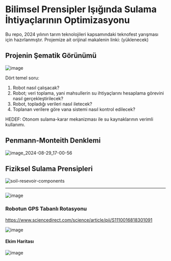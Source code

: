 # Bilimsel Prensipler Işığında Sulama İhtiyaçlarının  Optimizasyonu

Bu repo, 2024 yılının tarım teknolojileri kapsamındaki teknofest yarışması için hazırlanmıştır. Projemize ait orijinal makalenin linki: (yüklenecek)

## Projenin Şematik Görünümü

![image](https://github.com/user-attachments/assets/5f3f5590-15d8-42fd-ac73-4d6a9ab284f4)

Dört temel soru:
1. Robot nasıl çalışacak?
2. Robot; veri toplama, yani mahsullerin su ihtiyaçlarını hesaplama görevini nasıl gerçekleştirilecek?
3. Robot, topladığı verileri nasıl iletecek?
4. Toplanan verilere göre vana sistemi nasıl kontrol edilecek?

HEDEF: Otonom sulama-karar mekanizması ile su kaynaklarının verimli kullanımı.

## Penmann-Monteith Denklemi

![image_2024-08-29_17-00-56](https://github.com/user-attachments/assets/5734e06a-b1ca-4f0f-9375-83c03f897ba4)

## Fiziksel Sulama Prensipleri

![soil-resevoir-components](https://github.com/user-attachments/assets/1046fbe3-8906-4c77-b64b-e54c7e99bc06)

---

![image](https://github.com/user-attachments/assets/caaa74c6-3340-4470-b6b9-dc89bd3a7212)

### Robotun GPS Tabanlı Rotasyonu
https://www.sciencedirect.com/science/article/pii/S1110016818301091

![image](https://github.com/user-attachments/assets/a8cb7e29-1196-4ade-9949-20fb7c828fed)

#### Ekim Haritası

![image](https://github.com/user-attachments/assets/3c22422e-71f1-407d-95f8-ad8522c84c85)


